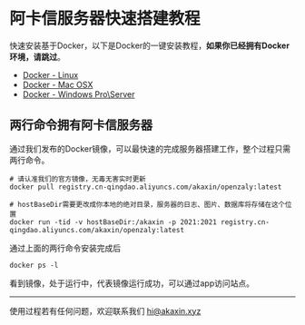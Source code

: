 # 阿卡信服务器快速搭建教程

快速安装基于Docker，以下是Docker的一键安装教程，**如果你已经拥有Docker环境，请跳过**。

* [Docker - Linux](<demo.md>)
* [Docker - Mac OSX](<demo.md>)
* [Docker - Windows Pro\Server](<demo.md>)


## 两行命令拥有阿卡信服务器

通过我们发布的Docker镜像，可以最快速的完成服务器搭建工作，整个过程只需两行命令。

````shell
# 请认准我们的官方镜像，无毒无害实时更新
docker pull registry.cn-qingdao.aliyuncs.com/akaxin/openzaly:latest

# hostBaseDir需要更改成你本地的绝对目录，服务器的日志、图片、数据库将存储在这个位置
docker run -tid -v hostBaseDir:/akaxin -p 2021:2021 registry.cn-qingdao.aliyuncs.com/akaxin/openzaly:latest

````

通过上面的两行命令安装完成后

````shell
docker ps -l
````

看到镜像，处于运行中，代表镜像运行成功，可以通过app访问站点。

----
使用过程若有任何问题，欢迎联系我们 hi@akaxin.xyz
